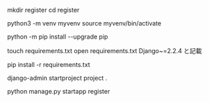 mkdir register
cd register

python3 -m venv myvenv
source myvenv/bin/activate

python -m pip install --upgrade pip

touch requirements.txt
open requirements.txt
Django~=2.2.4 と記載

pip install -r requirements.txt

django-admin startproject project . 

python manage.py startapp register